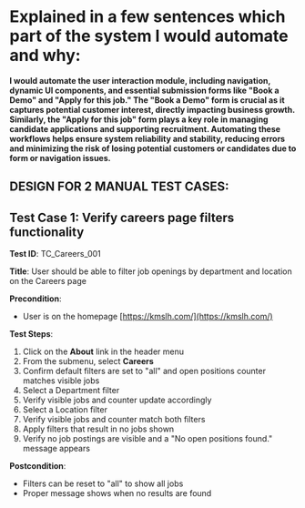 # Explained in a few sentences which part of the system I would automate and why:

**I would automate the user interaction module, including navigation, dynamic UI components, and essential submission forms like "Book a Demo" and "Apply for this job."
The "Book a Demo" form is crucial as it captures potential customer interest, directly impacting business growth.
Similarly, the "Apply for this job" form plays a key role in managing candidate applications and supporting recruitment.
Automating these workflows helps ensure system reliability and stability, reducing errors and minimizing the risk of losing potential customers or candidates due to form or navigation issues.**


## DESIGN FOR 2 MANUAL TEST CASES:

## Test Case 1: Verify careers page filters functionality


**Test ID**: TC_Careers_001

**Title**: User should be able to filter job openings by department and location on the Careers page

**Precondition**:  
- User is on the homepage [https://kmslh.com/](https://kmslh.com/)  

**Test Steps**:  
1. Click on the **About** link in the header menu
2. From the submenu, select **Careers**  
3. Confirm default filters are set to "all" and open positions counter matches visible jobs  
4. Select a Department filter  
5. Verify visible jobs and counter update accordingly  
6. Select a Location filter  
7. Verify visible jobs and counter match both filters  
8. Apply filters that result in no jobs shown  
9. Verify no job postings are visible and a "No open positions found." message appears  

**Postcondition**:  
- Filters can be reset to "all" to show all jobs  
- Proper message shows when no results are found